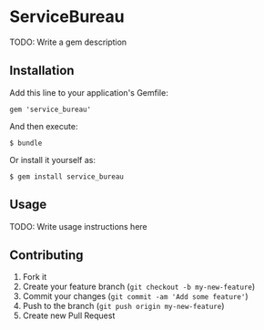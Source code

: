 # ServiceBureau

TODO: Write a gem description

## Installation

Add this line to your application's Gemfile:

    gem 'service_bureau'

And then execute:

    $ bundle

Or install it yourself as:

    $ gem install service_bureau

## Usage

TODO: Write usage instructions here

## Contributing

1. Fork it
2. Create your feature branch (`git checkout -b my-new-feature`)
3. Commit your changes (`git commit -am 'Add some feature'`)
4. Push to the branch (`git push origin my-new-feature`)
5. Create new Pull Request
